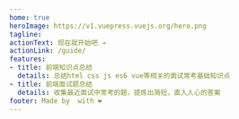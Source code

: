 ```yaml
---
home: true
heroImage: https://v1.vuepress.vuejs.org/hero.png
tagline: 
actionText: 现在就开始吧 →
actionLink: /guide/
features:
- title: 前端知识点总结
  details: 总结html css js es6 vue等相关的面试常考基础知识点
- title: 前端面试题总结
  details: 收集最近面试中常考的题，提炼出简短，直入人心的答案
footer: Made by  with ❤️
---
```

